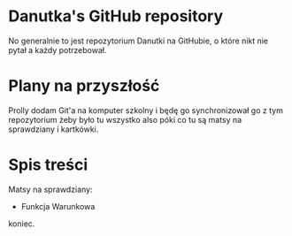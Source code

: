 # Danutka's GitHub repository
No generalnie to jest repozytorium Danutki na GitHubie, o które nikt nie pytał a każdy potrzebował.

# Plany na przyszłość
Prolly dodam Git'a na komputer szkolny i będę go synchronizował go z tym repozytorium żeby było tu wszystko
also póki co tu są matsy na sprawdziany i kartkówki.

# Spis treści
Matsy na sprawdziany:
- Funkcja Warunkowa

koniec.